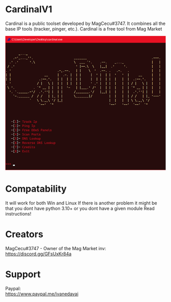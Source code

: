 # CardinalV1
Cardinal is a public toolset developed by MagCecu#3747. It combines all the base IP tools (tracker, pinger, etc.). Cardinal is a free tool from Mag Market
<p align="center">
  <img src="cardinal.png">
</p>

# Compatability
It will work for both Win and Linux
If there is another problem it might be that you dont have python 3.10+ or you dont have a given module
Read instructions!

# Creators
MagCecu#3747 - Owner of the Mag Market 
inv: https://discord.gg/GFsUxKr84a

# Support
Paypal:                                                                                                                           
https://www.paypal.me/ivanedavai

